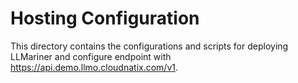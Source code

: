 # Hosting Configuration

This directory contains the configurations and scripts for deploying
LLMariner and configure endpoint with https://api.demo.llmo.cloudnatix.com/v1.
